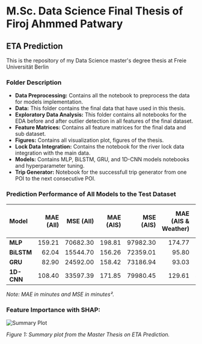 # M.Sc. Data Science Final Thesis of Firoj Ahmmed Patwary
## ETA Prediction
This is the repository of my Data Science master's degree thesis at Freie Universität Berlin

### Folder Description
- **Data Preprocessing:** Contains all the notebook to preprocess the data for models implementation.
- **Data:** This folder contains the final data that have used in this thesis. 
- **Exploratory Data Analysis:** This folder contains all notebooks for the EDA before and after outlier detection in all features of the final dataset.
- **Feature Matrices:** Contains all feature matrices for the final data and sub dataset.
- **Figures:** Contains all visualization plot, figures of the thesis.
- **Lock Data Integration:** Contains the notebook for the river lock data integration with the main data.
- **Models:** Contains MLP, BiLSTM, GRU, and 1D-CNN models notebooks and hyperparameter tuning.
- **Trip Generator:** Notebook for the successfull trip generator from one POI to the next consecutive POI.

### Prediction Performance of All Models to the Test Dataset

| **Model** | **MAE (All)** | **MSE (All)** | **MAE (AIS)** | **MSE (AIS)** | **MAE (AIS & Weather)** | **MSE (AIS & Weather)** | **MAE (AIS, Lock & Weather)** | **MSE (AIS, Lock & Weather)** |
|:----------|--------------:|--------------:|--------------:|--------------:|------------------------:|------------------------:|-----------------------------:|------------------------------:|
| **MLP**   |        159.21  |      70682.30 |      198.81   |      97982.30 |       174.77            |      78189.60           |      172.28                   |       76835.76                 |
| **BiLSTM**|         62.04  |      15544.70 |      156.26   |      72359.01 |        95.80            |      30941.30           |       81.12                   |       22487.25                 |
| **GRU**   |         82.90  |      24592.00 |      158.42   |      73186.94 |        93.03            |      29953.55           |       91.35                   |       28799.90                 |
| **1D-CNN**|        108.40  |      33597.39 |      171.85   |      79980.45 |       129.61            |      43108.33           |      123.93                   |       41250.50                 |

*Note: MAE in minutes and MSE in minutes².*

### Feature Importance with SHAP:
![Summary Plot](https://github.com/firojap/Master_Thesis__ETA_Prediction/raw/master/Figures/summary_plot.png)

*Figure 1: Summary plot from the Master Thesis on ETA Prediction.*

